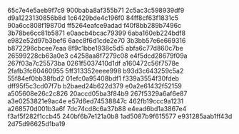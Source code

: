 65c7e4e5aeb9f7c9
900baba8af355b71
2c5ac3c598939df9
d9a1223130856b8d
1c6429bde4c196f0
84ff8cf63f1831c5
90a6cc808f19870d
ff5264eafce9adad
f40f8bb289b7496c
3b78be6cc81b5871
e0aacb4bcac79399
6aba160eb224bdf8
e982e52d97b3bef6
6aec8f6d1cde2e70
3b3bb57e6e669316
b872296cbcee7eaa
8f9c1bbe1938c5d5
abfa6c77d860c7be
26599228cb63a0e3
c4258aa8f7279c08
e4f5dcd28679f09a
267f03a7c25573ba
0261f5037410d1df
a160472c56f7578e
2fafb3fc60460955
5ff313352eeee998
b93d3c643259c5a2
55f84ef0bb38fbd2
01efc0a95408bdf1
f339a3554f30fdeb
dff95f5c3cd07f7b
b2baed24b622d379
e0a2e61432f52159
a505608e26c2c826
20accd05ba3f84b9
267f5329a6af6e87
a3e0253821e9ac4e
e57d6ed74538847c
462fb19ccc9a1231
a268570d001b3a6f
7dc74cd8c6a37b88
e4ead6bd1a3867e4
f3af5f282f1ccb45
240bf6b7e121a0b8
1ad5087b9f615577
e931285aab1ff43d
2d75d96625d1ba19
